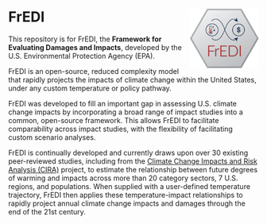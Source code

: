 
# FrEDI <img src="man/figures/FrEDI_hex2.png" align="right" alt="" width="140" />

This repository is for FrEDI, the **Framework for Evaluating Damages and
Impacts**, developed by the U.S. Environmental Protection Agency (EPA).

FrEDI is an open-source, reduced complexity model that rapidly projects
the impacts of climate change within the United States, under any custom
temperature or policy pathway.

FrEDI was developed to fill an important gap in assessing U.S. climate
change impacts by incorporating a broad range of impact studies into a
common, open-source framework. This allows FrEDI to facilitate
comparability across impact studies, with the flexibility of
facilitating custom scenario analyses.

FrEDI is continually developed and currently draws upon over 30 existing
peer-reviewed studies, including from the [Climate Change Impacts and
Risk Analysis (CIRA)](https://www.epa.gov/cira/) project, to estimate
the relationship between future degrees of warming and impacts across
more than 20 category sectors, 7 U.S. regions, and populations. When
supplied with a user-defined temperature trajectory, FrEDI then applies
these temperature-impact relationships to rapidly project annual climate
change impacts and damages through the end of the 21st century.
